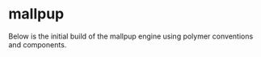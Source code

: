 # mallpup

Below is the initial build of the mallpup engine using polymer conventions and components.
